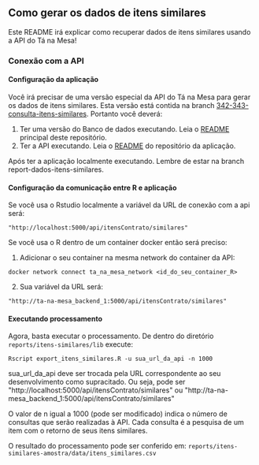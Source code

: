 ## Como gerar os dados de itens similares

Este README irá explicar como recuperar dados de itens similares usando a API do Tá na Mesa!

### Conexão com a API


#### Configuração da aplicação

Você irá precisar de uma versão especial da API do Tá na Mesa para gerar os dados de itens similares. Esta versão está contida na branch [342-343-consulta-itens-similares](https://github.com/analytics-ufcg/ta-na-mesa/tree/342-343-consulta-itens-similares). Portanto você deverá:

1. Ter uma versão do Banco de dados executando. Leia o [README](https://github.com/analytics-ufcg/ta-na-mesa-dados/blob/master/README.md) principal deste repositório.
2. Ter a API executando. Leia o [README](https://github.com/analytics-ufcg/ta-na-mesa/blob/master/README.md) do repositório da aplicação.

Após ter a aplicação localmente executando. Lembre de estar na branch report-dados-itens-similares.

#### Configuração da comunicação entre R e aplicação

Se você usa o Rstudio localmente a variável da URL de conexão com a api será:

```
"http://localhost:5000/api/itensContrato/similares"
```

Se você usa o R dentro de um container docker então será preciso:
1. Adicionar o seu container na mesma network do container da API:

```
docker network connect ta_na_mesa_network <id_do_seu_container_R>
```

2. Sua variável da URL será:

```
"http://ta-na-mesa_backend_1:5000/api/itensContrato/similares"
```

#### Executando processamento

Agora, basta executar o processamento.
De dentro do diretório `reports/itens-similares/lib` execute:

```
Rscript export_itens_similares.R -u sua_url_da_api -n 1000
```
sua_url_da_api deve ser trocada pela URL correspondente ao seu desenvolvimento como supracitado. Ou seja, pode ser "http://localhost:5000/api/itensContrato/similares" ou "http://ta-na-mesa_backend_1:5000/api/itensContrato/similares"


O valor de n igual a 1000 (pode ser modificado) indica o número de consultas que serão realizadas à API. Cada consulta é a pesquisa de um item com o retorno de seus itens similares.

O resultado do processamento pode ser conferido em: `reports/itens-similares-amostra/data/itens_similares.csv`

